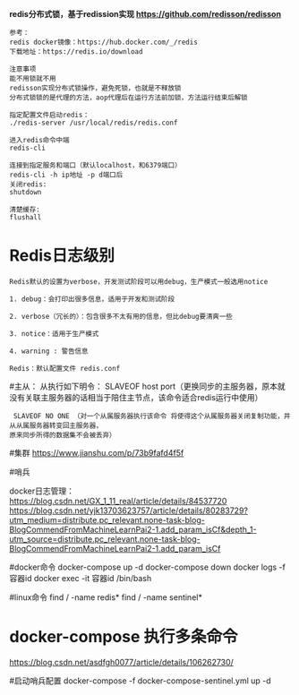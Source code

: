 **redis分布式锁，基于redission实现 https://github.com/redisson/redisson**  
   
    参考：
    redis docker镜像：https://hub.docker.com/_/redis
    下载地址：https://redis.io/download
   
    注意事项
    能不用锁就不用
    redisson实现分布式锁操作，避免死锁，也就是不释放锁
    分布式锁锁的是代理的方法，aop代理后在运行方法前加锁，方法运行结束后解锁
    
    指定配置文件启动redis：
    ./redis-server /usr/local/redis/redis.conf
    
    进入redis命令中端
    redis-cli
    
    连接到指定服务和端口（默认localhost，和6379端口）
    redis-cli -h ip地址 -p d端口后
    关闭redis:
    shutdown
    
    清楚缓存:
    flushall
   
 # Redis日志级别
    Redis默认的设置为verbose，开发测试阶段可以用debug，生产模式一般选用notice
    
    1. debug：会打印出很多信息，适用于开发和测试阶段
    
    2. verbose（冗长的）：包含很多不太有用的信息，但比debug要清爽一些
    
    3. notice：适用于生产模式
    
    4. warning : 警告信息
    
    Redis：默认配置文件 redis.conf
    
#主从：
    从执行如下明令：
     SLAVEOF host port（更换同步的主服务器，原本就没有关联主服务器的话相当于陪住主节点，该命令适合redis运行中使用）
    
     SLAVEOF NO ONE （对一个从属服务器执行该命令 将使得这个从属服务器关闭复制功能，并从从属服务器转变回主服务器，
    原来同步所得的数据集不会被丢弃）
    
 #集群
 https://www.jianshu.com/p/73b9fafd4f5f
 
 
 #哨兵
 
 
 docker日志管理：
 https://blog.csdn.net/GX_1_11_real/article/details/84537720
 https://blog.csdn.net/yjk13703623757/article/details/80283729?utm_medium=distribute.pc_relevant.none-task-blog-BlogCommendFromMachineLearnPai2-1.add_param_isCf&depth_1-utm_source=distribute.pc_relevant.none-task-blog-BlogCommendFromMachineLearnPai2-1.add_param_isCf
 
 
 #docker命令
 docker-compose up -d
 docker-compose down
 docker logs -f 容器id
 docker exec -it 容器id /bin/bash
 
 #linux命令
 find / -name redis*
 find / -name sentinel*
 
 # docker-compose 执行多条命令
 https://blog.csdn.net/asdfgh0077/article/details/106262730/
 
 #启动哨兵配置
 docker-compose -f docker-compose-sentinel.yml up -d